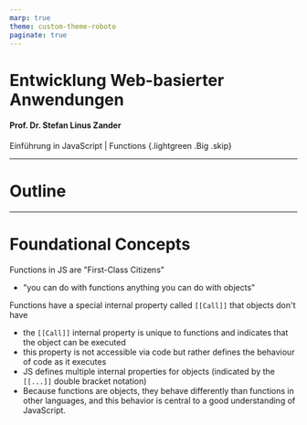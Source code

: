 ```yaml
---
marp: true
theme: custom-theme-roboto
paginate: true
---
```

<style>
/**
 * @theme enable-all-auto-scaling
 * @auto-scaling true
 */

/* @import 'default'; */
/* @import url('user-theme2.css'); */



</style>

<!-- marp --engine ./engine.js --watch --theme-set custom-theme-roboto.css -- --allow-local-files js_functions.md -->
<!-- marp --pdf --allow-local-files --engine ./engine.js --theme-set custom-theme-roboto.css -- js_functions.md -->

# Entwicklung Web-basierter Anwendungen

#### Prof. Dr. Stefan Linus Zander 

Einführung in JavaScript | Functions  {.lightgreen .Big .skip}


---
<!-- header: Überblick -->
<!-- footer: Entwicklung Web-basierter Anwendungen | Einführung in JavaScript – Funktionen | Prof. Dr. Stefan Zander-->

# Outline


---
# Foundational Concepts

Functions in JS are "First-Class Citizens"
- "you can do with functions anything you can do with objects"

Functions have a special internal property called `[[Call]]` that objects don't have
- the `[[Call]]` internal property is unique to functions and indicates that the object can be executed 
- this property is not accessible via code but rather defines the behaviour of code as it executes
- JS defines multiple internal properties for objects (indicated by the `[[...]]` double bracket notation)
- Because functions are objects, they behave differently than functions in other languages, and this behavior is central to a good understanding of JavaScript. 
